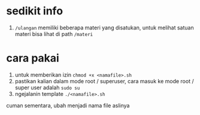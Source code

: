 # sedikit info
1. `/ulangan` memiliki beberapa materi yang disatukan, untuk melihat satuan materi bisa lihat di path `/materi`

# cara pakai
1. untuk memberikan izin `chmod +x <namafile>.sh`
2. pastikan kalian dalam mode root / superuser, cara masuk ke mode root / super user adalah `sudo su`
3. ngejalanin template `./<namafile>.sh`

<namafile> cuman sementara, <namafile> ubah menjadi nama file aslinya
